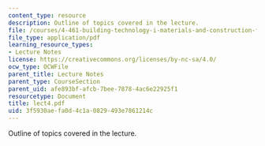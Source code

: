 ```yaml
---
content_type: resource
description: Outline of topics covered in the lecture.
file: /courses/4-461-building-technology-i-materials-and-construction-fall-2004/3f5930aefa0d4c1a0829493e7861214c_lect4.pdf
file_type: application/pdf
learning_resource_types:
- Lecture Notes
license: https://creativecommons.org/licenses/by-nc-sa/4.0/
ocw_type: OCWFile
parent_title: Lecture Notes
parent_type: CourseSection
parent_uid: afe893bf-afcb-7bee-7878-4ac6e22925f1
resourcetype: Document
title: lect4.pdf
uid: 3f5930ae-fa0d-4c1a-0829-493e7861214c
---
```

Outline of topics covered in the lecture.